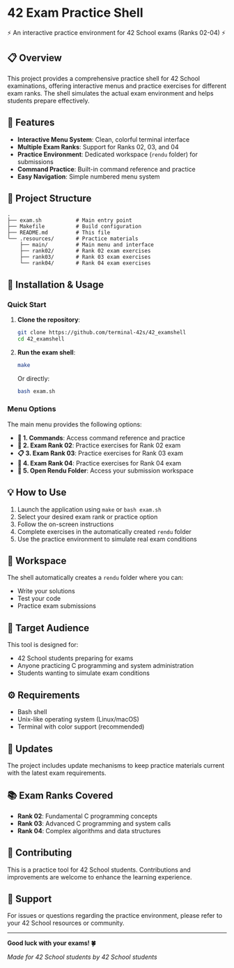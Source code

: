 # 42 Exam Practice Shell

⚡ An interactive practice environment for 42 School exams (Ranks 02-04) ⚡

## 📋 Overview

This project provides a comprehensive practice shell for 42 School examinations, offering interactive menus and practice exercises for different exam ranks. The shell simulates the actual exam environment and helps students prepare effectively.

## 🚀 Features

- **Interactive Menu System**: Clean, colorful terminal interface
- **Multiple Exam Ranks**: Support for Ranks 02, 03, and 04
- **Practice Environment**: Dedicated workspace (`rendu` folder) for submissions
- **Command Practice**: Built-in command reference and practice
- **Easy Navigation**: Simple numbered menu system

## 📁 Project Structure

```
.
├── exam.sh           # Main entry point
├── Makefile          # Build configuration
├── README.md         # This file
└── .resources/       # Practice materials
    ├── main/         # Main menu and interface
    ├── rank02/       # Rank 02 exam exercises
    ├── rank03/       # Rank 03 exam exercises
    └── rank04/       # Rank 04 exam exercises
```

## 🔧 Installation & Usage

### Quick Start

1. **Clone the repository**:
   ```bash
   git clone https://github.com/terminal-42s/42_examshell
   cd 42_examshell

2. **Run the exam shell**:
   ```bash
   make
   ```
   
   Or directly:
   ```bash
   bash exam.sh
   ```

### Menu Options

The main menu provides the following options:

- **🔄 1. Commands**: Access command reference and practice
- **🚀 2. Exam Rank 02**: Practice exercises for Rank 02 exam
- **📋 3. Exam Rank 03**: Practice exercises for Rank 03 exam  
- **📄 4. Exam Rank 04**: Practice exercises for Rank 04 exam
- **📁 5. Open Rendu Folder**: Access your submission workspace

## 💡 How to Use

1. Launch the application using `make` or `bash exam.sh`
2. Select your desired exam rank or practice option
3. Follow the on-screen instructions
4. Complete exercises in the automatically created `rendu` folder
5. Use the practice environment to simulate real exam conditions

## 📝 Workspace

The shell automatically creates a `rendu` folder where you can:
- Write your solutions
- Test your code
- Practice exam submissions

## 🎯 Target Audience

This tool is designed for:
- 42 School students preparing for exams
- Anyone practicing C programming and system administration
- Students wanting to simulate exam conditions

## ⚙️ Requirements

- Bash shell
- Unix-like operating system (Linux/macOS)
- Terminal with color support (recommended)

## 🔄 Updates

The project includes update mechanisms to keep practice materials current with the latest exam requirements.

## 📚 Exam Ranks Covered

- **Rank 02**: Fundamental C programming concepts
- **Rank 03**: Advanced C programming and system calls
- **Rank 04**: Complex algorithms and data structures

## 🤝 Contributing

This is a practice tool for 42 School students. Contributions and improvements are welcome to enhance the learning experience.

## 📧 Support

For issues or questions regarding the practice environment, please refer to your 42 School resources or community.

---

**Good luck with your exams! 🍀**

*Made for 42 School students by 42 School students*
